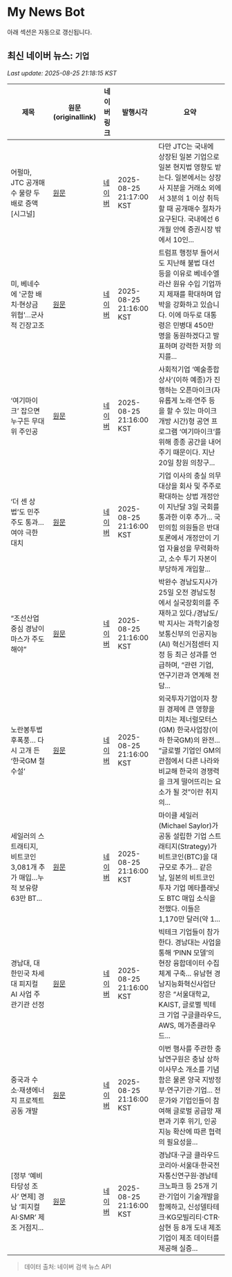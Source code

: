 # My News Bot

아래 섹션은 자동으로 갱신됩니다.

<!-- NEWS:START -->
## 최신 네이버 뉴스: `기업`
_Last update: 2025-08-25 21:18:15 KST_

| 제목 | 원문(originallink) | 네이버 링크 | 발행시각 | 요약 |
|---|---|---|---|---|
| 어펄마, JTC 공개매수 물량 두 배로 증액 [시그널] | [원문](https://www.sedaily.com/NewsView/2GWRIV1LWC) | [네이버](https://n.news.naver.com/mnews/article/011/0004524938?sid=101) | 2025-08-25 21:17:00 KST | 다만 JTC는 국내에 상장된 일본 기업으로 일본 현지법 영향도 받는다. 일본에서는 상장사 지분을 거래소 외에서 3분의 1 이상 취득할 때 공개매수 절차가 요구된다. 국내에선 6개월 안에 증권시장 밖에서 10인... |
| 미, 베네수에 '군함 배치·현상금 위협'…군사적 긴장고조 | [원문](https://www.obsnews.co.kr/news/articleView.html?idxno=1495038) | [네이버](https://www.obsnews.co.kr/news/articleView.html?idxno=1495038) | 2025-08-25 21:16:00 KST | 트럼프 행정부 들어서도 지난해 불법 대선 등을 이유로 베네수엘라산 원유 수입 기업까지 제재를 확대하며 압박을 강화하고 있습니다. 이에 마두로 대통령은 민병대 450만 명을 동원하겠다고 발표하며 강력한 저항 의지를... |
| ‘여기마이크’ 잡으면 누구든 무대 위 주인공 | [원문](http://www.knnews.co.kr/news/articleView.php?idxno=1468707) | [네이버](http://www.knnews.co.kr/news/articleView.php?idxno=1468707) | 2025-08-25 21:16:00 KST | 사회적기업 ‘예술종합상사’(이하 예종)가 진행하는 오픈마이크(자유롭게 노래·연주 등을 할 수 있는 마이크 개방 시간)형 공연 프로그램 ‘여기마이크’를 위해 종종 공간을 내어주기 때문이다. 지난 20일 창원 의창구... |
| ‘더 센 상법’도 민주 주도 통과… 여야 극한 대치 | [원문](http://www.knnews.co.kr/news/articleView.php?idxno=1468692) | [네이버](http://www.knnews.co.kr/news/articleView.php?idxno=1468692) | 2025-08-25 21:16:00 KST | 기업 이사의 충실 의무 대상을 회사 및 주주로 확대하는 상법 개정안이 지난달 3일 국회를 통과한 이후 추가... 국민의힘 의원들은 반대 토론에서 개정안이 기업 자율성을 무력화하고, 소수 투기 자본이 부당하게 개입할... |
| “조선산업 중심 경남이 마스가 주도해야” | [원문](http://www.knnews.co.kr/news/articleView.php?idxno=1468698) | [네이버](http://www.knnews.co.kr/news/articleView.php?idxno=1468698) | 2025-08-25 21:16:00 KST | 박완수 경남도지사가 25일 오전 경남도청에서 실국장회의를 주재하고 있다./경남도/ 박 지사는 과학기술정보통신부의 인공지능(AI) 혁신거점센터 지정 등 최근 성과를 언급하며, “관련 기업, 연구기관과 연계해 전담... |
| 노란봉투법 후폭풍… 다시 고개 든 ‘한국GM 철수설’ | [원문](http://www.knnews.co.kr/news/articleView.php?idxno=1468706) | [네이버](http://www.knnews.co.kr/news/articleView.php?idxno=1468706) | 2025-08-25 21:16:00 KST | 외국투자기업이자 창원 경제에 큰 영향을 미치는 제너럴모터스(GM) 한국사업장(이하 한국GM)의 완전... “글로벌 기업인 GM의 관점에서 다른 나라와 비교해 한국의 경쟁력을 크게 떨어뜨리는 요소가 될 것”이란 취지의... |
| 세일러의 스트래티지, 비트코인 3,081개 추가 매입…누적 보유량 63만 BT... | [원문](https://www.tokenpost.kr/news/cryptocurrency/279859) | [네이버](https://www.tokenpost.kr/news/cryptocurrency/279859) | 2025-08-25 21:16:00 KST | 마이클 세일러(Michael Saylor)가 공동 설립한 기업 스트래티지(Strategy)가 비트코인(BTC)을 대규모로 추가... 같은 날, 일본의 비트코인 투자 기업 메타플래닛도 BTC 매입 소식을 전했다. 이들은 1,170만 달러(약 1... |
| 경남대, 대한민국 차세대 피지컬 AI 사업 주관기관 선정 | [원문](http://www.knnews.co.kr/news/articleView.php?idxno=1468568) | [네이버](http://www.knnews.co.kr/news/articleView.php?idxno=1468568) | 2025-08-25 21:16:00 KST | 빅테크 기업들이 참가한다. 경남대는 사업을 통해 ‘PINN 모델’의 현장 융합데이터 수집 체계 구축... 유남현 경남지능화혁신사업단장은 “서울대학교, KAIST, 글로벌 빅테크 기업 구글클라우드, AWS, 메가존클라우드... |
| 중국과 수소‧재생에너지 프로젝트 공동 개발 | [원문](https://www.energy-news.co.kr/news/articleView.html?idxno=216954) | [네이버](https://www.energy-news.co.kr/news/articleView.html?idxno=216954) | 2025-08-25 21:16:00 KST | 이번 행사를 주관한 충남연구원은 충남 상하이사무소 개소를 기념함은 물론 양국 지방정부·연구기관·기업... 전문가와 기업인들이 참여해 글로벌 공급망 재편과 기후 위기, 인공지능 확산에 따른 협력의 필요성을... |
| [정부 ‘예비타당성 조사’ 면제] 경남 ‘피지컬 AI·SMR’ 제조 거점지... | [원문](http://www.knnews.co.kr/news/articleView.php?idxno=1468696) | [네이버](http://www.knnews.co.kr/news/articleView.php?idxno=1468696) | 2025-08-25 21:16:00 KST | 경남대·구글 클라우드 코리아·서울대·한국전자통신연구원·경남테크노파크 등 25개 기관·기업이 기술개발을 함께하고, 신성델타테크·KG모빌리티·CTR·삼현 등 8개 도내 제조기업이 제조 데이터를 제공해 실증... |

> 데이터 출처: 네이버 검색 뉴스 API
<!-- NEWS:END -->
